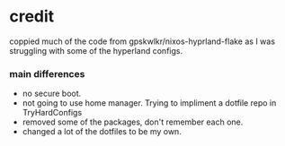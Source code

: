 # credit
coppied much of the code from gpskwlkr/nixos-hyprland-flake as I was struggling with some of the hyperland configs.

### main differences
* no secure boot.
* not going to use home manager. Trying to impliment a dotfile repo in TryHardConfigs
* removed some of the packages, don't remember each one.
* changed a lot of the dotfiles to be my own.

